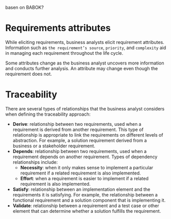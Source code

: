 basen on BABOK?

# Requirements attributes

While eliciting requirements, business analysts elicit requirement attributes. Information such as `the requirement’s source`, `priority`, and `complexity` aid in managing each requirement throughout the life cycle.

Some attributes change as the business analyst uncovers more information and conducts further analysis. An attribute may change even though the requirement does not.

# Traceability

There are several types of relationships that the business analyst considers when defining the traceability approach:

* __Derive__: relationship between two requirements, used when a requirement is derived from another requirement. This type of relationship is appropriate to link the requirements on different levels of abstraction. For example, a solution requirement derived from a business or a stakeholder requirement.
* __Depends__: relationship between two requirements, used when a requirement depends on another requirement. Types of dependency relationships include:
  * __Necessity__: when it only makes sense to implement a particular requirement if a related requirement is also implemented.
  * __Effort__: when a requirement is easier to implement if a related requirement is also implemented.
* __Satisfy__: relationship between an implementation element and the requirements it is satisfying. For example, the relationship between a functional requirement and a solution component that is implementing it.
* __Validate__: relationship between a requirement and a test case or other element that can determine whether a solution fulfills the requirement.
